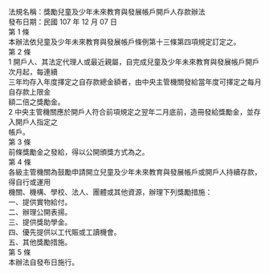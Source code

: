 法規名稱：獎勵兒童及少年未來教育與發展帳戶開戶人存款辦法  
發布日期：民國 107 年 12 月 07 日  
第 1 條  
本辦法依兒童及少年未來教育與發展帳戶條例第十三條第四項規定訂定之。  
第 2 條  
1 開戶人、其法定代理人或最近親屬，自完成兒童及少年未來教育與發展帳戶開戶次月起，每連續  
三年均存入年度擇定之自存款總金額者，由中央主管機關發給當年度可擇定之每月自存款上限金  
額二倍之獎勵金。  
2 中央主管機關應於開戶人符合前項規定之翌年二月底前，造冊發給獎勵金，並存入開戶人指定之  
帳戶。  
第 3 條  
前條獎勵金之發給，得以公開頒獎方式為之。  
第 4 條  
各級主管機關為鼓勵申請開立兒童及少年未來教育與發展帳戶或開戶人持續存款，得自行或運用  
機關、機構、學校、法人、團體或其他資源，辦理下列獎勵措施：  
一、提供實物給付。  
二、辦理公開表揚。  
三、提供獎助學金。  
四、優先提供以工代賑或工讀機會。  
五、其他獎勵措施。  
第 5 條  
本辦法自發布日施行。  


